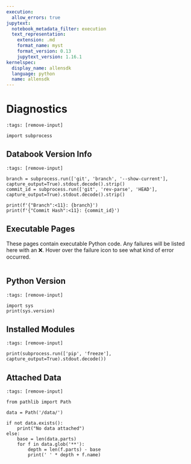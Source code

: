```yaml
---
execution:
  allow_errors: true
jupytext:
  notebook_metadata_filter: execution
  text_representation:
    extension: .md
    format_name: myst
    format_version: 0.13
    jupytext_version: 1.16.1
kernelspec:
  display_name: allensdk
  language: python
  name: allensdk
---
```


# Diagnostics

```{code-cell}
:tags: [remove-input]

import subprocess
```

## Databook Version Info

```{code-cell}
:tags: [remove-input]

branch = subprocess.run(['git', 'branch', '--show-current'], capture_output=True).stdout.decode().strip()
commit_id = subprocess.run(['git', 'rev-parse', 'HEAD'], capture_output=True).stdout.decode().strip()

print(f'{"Branch":<11}: {branch}')
print(f'{"Commit Hash":<11}: {commit_id}')
```

## Executable Pages
These pages contain executable Python code. Any failures will be listed here with an ❌. Hover over the failure icon to see what kind of error occurred.

```{nb-exec-table}
```
## Python Version

```{code-cell}
:tags: [remove-input]

import sys
print(sys.version)
```

## Installed Modules

```{code-cell}
:tags: [remove-input]

print(subprocess.run(['pip', 'freeze'], capture_output=True).stdout.decode())
```

## Attached Data

```{code-cell}
:tags: [remove-input]

from pathlib import Path

data = Path('/data/')

if not data.exists():
    print("No data attached")
else:
    base = len(data.parts)
    for f in data.glob('**'):
        depth = len(f.parts) - base
        print(' ' * depth + f.name)
```

